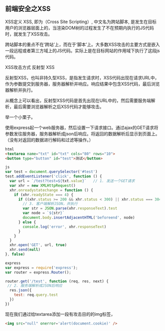 ## 前端安全之XSS

XSS定义
XSS, 即为（Cross Site Scripting）, 中文名为跨站脚本, 是发生在目标用户的浏览器层面上的，当渲染DOM树的过程发生了不在预期内执行的JS代码时，就发生了XSS攻击。

跨站脚本的重点不在‘跨站’上，而在于‘脚本’上。大多数XSS攻击的主要方式是嵌入一段远程或者第三方域上的JS代码。实际上是在目标网站的作用域下执行了这段js代码。

XSS攻击方式
反射型 XSS

反射型XSS，也叫非持久型XSS，是指发生请求时，XSS代码出现在请求URL中，作为参数提交到服务器，服务器解析并响应。响应结果中包含XSS代码，最后浏览器解析并执行。

从概念上可以看出，反射型XSS代码是首先出现在URL中的，然后需要服务端解析，最后需要浏览器解析之后XSS代码才能够攻击。

举一个小栗子。

使用express起一个web服务器，然后设置一下请求接口。通过ajax的GET请求将参数发往服务器，服务器解析成json后响应。将返回的数据解析后显示到页面上。（没有对返回的数据进行解码和过滤等操作。）

```html
html
<textarea name="txt" id="txt" cols="80" rows="10">
<button type="button" id="test">测试</button>
```
```javascript
js
var test = document.querySelector('#test')
test.addEventListener('click', function () {
  var url = `/test?test=${txt.value}`   // 1. 发送一个GET请求
  var xhr = new XMLHttpRequest()
  xhr.onreadystatechange = function () {
    if (xhr.readyState === 4) {
      if ((xhr.status >= 200 && xhr.status < 300) || xhr.status === 304) {
        // 3. 客户端解析JSON，并执行
        var str = JSON.parse(xhr.responseText).test
        var node = `${str}`
        document.body.insertAdjacentHTML('beforeend', node)
      } else {
        console.log('error', xhr.responseText)
      }
    }
  }
  xhr.open('GET', url, true)
  xhr.send(null)
}, false)

express
var express = require('express');
var router = express.Router();

router.get('/test', function (req, res, next) {
 // 2. 服务端解析成JSON后响应
  res.json({
    test: req.query.test
  })
})

```

现在我们通过给textarea添加一段有攻击目的的img标签，
```html
<img src="null" onerror='alert(document.cookie)' />
```





